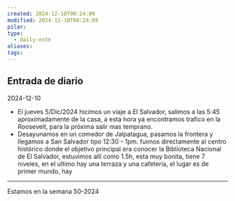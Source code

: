 ```yaml
---
created: 2024-12-10T00:24:09
modified: 2024-12-10T00:24:09
pilar: 
type:
  - daily-note
aliases: 
tags:
---
```


## Entrada de diario 
2024-12-10

- El jueves 5/Dic/2024 hicimos un viaje a El Salvador, salimos a las 5:45 aproximadamente de la casa, a esta hora ya encontramos trafico en la Roosevelt, para la próxima salir mas temprano.
- Desayunamos en un comedor de Jalpatagua, pasamos la frontera y llegamos a San Salvador tipo 12:30 - 1pm. fuimos directamente al centro histórico donde el objetivo principal era conocer la Biblioteca Nacional de El Salvador, estuvimos allí como 1.5h, esta muy bonita, tiene 7 niveles, en el ultimo hay una terraza y una cafeteria, el lugar es de primer mundo, hay 

----
 Estamos en la semana 50-2024

